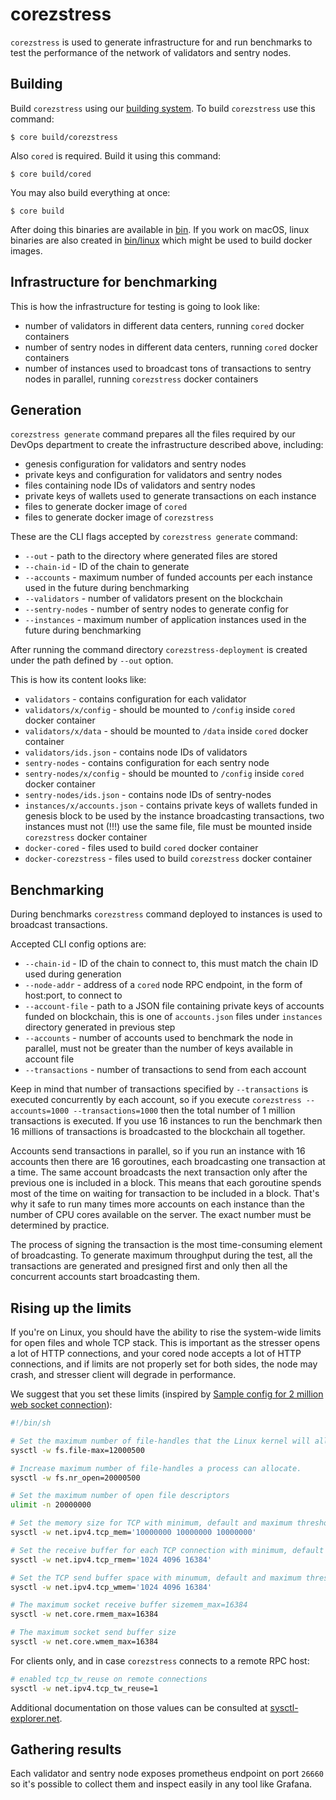 # corezstress
`corezstress` is used to generate infrastructure for and run benchmarks to test the performance of the network of validators and sentry nodes.

## Building

Build `corezstress` using our [building system](../../../build).
To build `corezstress` use this command:

```
$ core build/corezstress
```

Also `cored` is required. Build it using this command:

```
$ core build/cored
```

You may also build everything at once:

```
$ core build
```

After doing this binaries are available in [bin](../../../bin).
If you work on macOS, linux binaries are also created in [bin/linux](../../../bin/linux) which might be used to build
docker images.

## Infrastructure for benchmarking

This is how the infrastructure for testing is going to look like:
- number of validators in different data centers, running `cored` docker containers
- number of sentry nodes in different data centers, running `cored` docker containers
- number of instances used to broadcast tons of transactions to sentry nodes in parallel, running `corezstress` docker containers

## Generation

`corezstress generate` command prepares all the files required by our DevOps department to create the infrastructure
described above, including:
- genesis configuration for validators and sentry nodes
- private keys and configuration for validators and sentry nodes
- files containing node IDs of validators and sentry nodes
- private keys of wallets used to generate transactions on each instance
- files to generate docker image of `cored`
- files to generate docker image of `corezstress`

These are the CLI flags accepted by `corezstress generate` command:

- `--out` - path to the directory where generated files are stored
- `--chain-id` - ID of the chain to generate
- `--accounts` - maximum number of funded accounts per each instance used in the future during benchmarking
- `--validators` - number of validators present on the blockchain
- `--sentry-nodes` - number of sentry nodes to generate config for
- `--instances` - maximum number of application instances used in the future during benchmarking

After running the command directory `corezstress-deployment` is created under the path defined by `--out` option.

This is how its content looks like:
- `validators` - contains configuration for each validator
- `validators/x/config` - should be mounted to `/config` inside `cored` docker container
- `validators/x/data` - should be mounted to `/data` inside `cored` docker container
- `validators/ids.json` - contains node IDs of validators
- `sentry-nodes` - contains configuration for each sentry node
- `sentry-nodes/x/config` - should be mounted to `/config` inside `cored` docker container
- `sentry-nodes/ids.json` - contains node IDs of sentry-nodes
- `instances/x/accounts.json` - contains private keys of wallets funded in genesis block to be used by the instance broadcasting transactions, two instances must not (!!!) use the same file, file must be mounted inside `corezstress` docker container
- `docker-cored` - files used to build `cored` docker container
- `docker-corezstress` - files used to build `corezstress` docker container

## Benchmarking

During benchmarks `corezstress` command deployed to instances is used to broadcast transactions.

Accepted CLI config options are:
- `--chain-id` - ID of the chain to connect to, this must match the chain ID used during generation
- `--node-addr` - address of a `cored` node RPC endpoint, in the form of host:port, to connect to
- `--account-file` - path to a JSON file containing private keys of accounts funded on blockchain, this is one of `accounts.json` files under `instances` directory generated in previous step
- `--accounts` - number of accounts used to benchmark the node in parallel, must not be greater than the number of keys available in account file
- `--transactions` - number of transactions to send from each account

Keep in mind that number of transactions specified by `--transactions` is executed concurrently by each account, so if you
execute `corezstress --accounts=1000 --transactions=1000` then the total number of 1 million transactions is executed.
If you use 16 instances to run the benchmark then 16 millions of transactions is broadcasted to the blockchain all together.

Accounts send transactions in parallel, so if you run an instance with 16 accounts then there are 16 goroutines,
each broadcasting one transaction at a time. The same account broadcasts the next transaction only after the previous one is included in a block.
This means that each goroutine spends most of the time on waiting for transaction to be included in a block.
That's why it safe to run many times more accounts on each instance than the number of CPU cores available on the server.
The exact number must be determined by practice.

The process of signing the transaction is the most time-consuming element of broadcasting. To generate maximum throughput
during the test, all the transactions are generated and presigned first and only then all the concurrent accounts start
broadcasting them.

## Rising up the limits

If you're on Linux, you should have the ability to rise the system-wide limits for open files and whole TCP stack. This is important as the stresser opens a lot of HTTP connections, and your cored node accepts a lot of HTTP connections, and if limits are not properly set for both sides, the node may crash, and stresser client will degrade in performance.

We suggest that you set these limits (inspired by [Sample config for 2 million web socket connection](https://gist.github.com/joennlae/7c822f641d78117eedcae6a68c2c3964)): 

```bash
#!/bin/sh

# Set the maximum number of file-handles that the Linux kernel will allocate.
sysctl -w fs.file-max=12000500

# Increase maximum number of file-handles a process can allocate.
sysctl -w fs.nr_open=20000500

# Set the maximum number of open file descriptors
ulimit -n 20000000

# Set the memory size for TCP with minimum, default and maximum thresholds
sysctl -w net.ipv4.tcp_mem='10000000 10000000 10000000'

# Set the receive buffer for each TCP connection with minimum, default and maximum thresholds
sysctl -w net.ipv4.tcp_rmem='1024 4096 16384'

# Set the TCP send buffer space with minumum, default and maximum thresholds
sysctl -w net.ipv4.tcp_wmem='1024 4096 16384'

# The maximum socket receive buffer sizemem_max=16384
sysctl -w net.core.rmem_max=16384

# The maximum socket send buffer size
sysctl -w net.core.wmem_max=16384
```

For clients only, and in case `corezstress` connects to a remote RPC host:

```bash
# enabled tcp_tw_reuse on remote connections
sysctl -w net.ipv4.tcp_tw_reuse=1
```

Additional documentation on those values can be consulted at [sysctl-explorer.net](https://sysctl-explorer.net).

## Gathering results

Each validator and sentry node exposes prometheus endpoint on port `26660` so it's possible to collect them and inspect easily
in any tool like Grafana.